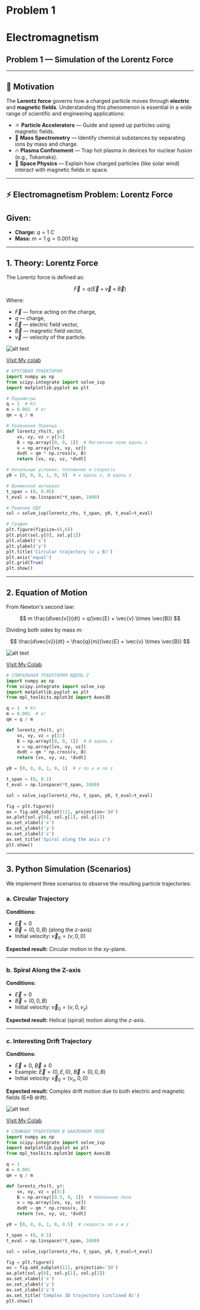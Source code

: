 # Problem 1

# **Electromagnetism**  
## **Problem 1 — Simulation of the Lorentz Force**

---

## 🌟 Motivation

The **Lorentz force** governs how a charged particle moves through **electric** and **magnetic fields**. Understanding this phenomenon is essential in a wide range of scientific and engineering applications:

- ⚛ **Particle Accelerators** — Guide and speed up particles using magnetic fields.  
- 🧪 **Mass Spectrometry** — Identify chemical substances by separating ions by mass and charge.  
- 🔥 **Plasma Confinement** — Trap hot plasma in devices for nuclear fusion (e.g., Tokamaks).  
- 🌌 **Space Physics** — Explain how charged particles (like solar wind) interact with magnetic fields in space.

---

## ⚡ Electromagnetism Problem: Lorentz Force

## Given:
- **Charge:** $q = 1\ \text{C}$
- **Mass:** $m = 1\ \text{g} = 0.001\ \text{kg}$

---

## 1. Theory: Lorentz Force

The Lorentz force is defined as:

$$
\vec{F} = q(\vec{E} + \vec{v} \times \vec{B})
$$

Where:

- $\vec{F}$ — force acting on the charge,
- $q$ — charge,
- $\vec{E}$ — electric field vector,
- $\vec{B}$ — magnetic field vector,
- $\vec{v}$ — velocity of the particle.

![alt text](image-12.png)

[Visit My colab](https://colab.research.google.com/drive/1Bv1xWJ2zIVPVlxB-y_DUu2DTKRkTseQx)

``` python
# КРУГОВАЯ ТРАЕКТОРИЯ
import numpy as np
from scipy.integrate import solve_ivp
import matplotlib.pyplot as plt

# Параметры
q = 1  # Кл
m = 0.001  # кг
qm = q / m

# Уравнения Лоренца
def lorentz_rhs(t, y):
    vx, vy, vz = y[3:]
    B = np.array([0, 0, 1])  # Магнитное поле вдоль z
    v = np.array([vx, vy, vz])
    dvdt = qm * np.cross(v, B)
    return [vx, vy, vz, *dvdt]

# Начальные условия: положение и скорость
y0 = [0, 0, 0, 1, 0, 0]  # v вдоль x, B вдоль z

# Временной интервал
t_span = (0, 0.05)
t_eval = np.linspace(*t_span, 1000)

# Решение ОДУ
sol = solve_ivp(lorentz_rhs, t_span, y0, t_eval=t_eval)

# График
plt.figure(figsize=(6,6))
plt.plot(sol.y[0], sol.y[1])
plt.xlabel('x')
plt.ylabel('y')
plt.title('Circular trajectory (v ⟂ B)')
plt.axis('equal')
plt.grid(True)
plt.show()
```

---

## 2. Equation of Motion

From Newton's second law:

$$
m \frac{d\vec{v}}{dt} = q(\vec{E} + \vec{v} \times \vec{B})
$$

Dividing both sides by mass $m$:

$$
\frac{d\vec{v}}{dt} = \frac{q}{m}(\vec{E} + \vec{v} \times \vec{B})
$$

![alt text](image-13.png)

[Visit My Colab](https://colab.research.google.com/drive/1yGPCk_v0ouBSo2W5vaFOOQtDYtBwbxed)

``` python
# СПИРАЛЬНАЯ ТРАЕКТОРИЯ ВДОЛЬ Z
import numpy as np
from scipy.integrate import solve_ivp
import matplotlib.pyplot as plt
from mpl_toolkits.mplot3d import Axes3D

q = 1  # Кл
m = 0.001  # кг
qm = q / m

def lorentz_rhs(t, y):
    vx, vy, vz = y[3:]
    B = np.array([0, 0, 1])  # B вдоль z
    v = np.array([vx, vy, vz])
    dvdt = qm * np.cross(v, B)
    return [vx, vy, vz, *dvdt]

y0 = [0, 0, 0, 1, 0, 1]  # v по x и по z

t_span = (0, 0.1)
t_eval = np.linspace(*t_span, 1000)

sol = solve_ivp(lorentz_rhs, t_span, y0, t_eval=t_eval)

fig = plt.figure()
ax = fig.add_subplot(111, projection='3d')
ax.plot(sol.y[0], sol.y[1], sol.y[2])
ax.set_xlabel('x')
ax.set_ylabel('y')
ax.set_zlabel('z')
ax.set_title('Spiral along the axis z')
plt.show()
```

---

## 3. Python Simulation (Scenarios)

We implement three scenarios to observe the resulting particle trajectories:

### a. Circular Trajectory

**Conditions:**
- $\vec{E} = 0$
- $\vec{B} = (0, 0, B)$ (along the $z$-axis)
- Initial velocity: $\vec{v}_0 = (v, 0, 0)$

**Expected result:** Circular motion in the $xy$-plane.

---

### b. Spiral Along the Z-axis

**Conditions:**
- $\vec{E} = 0$
- $\vec{B} = (0, 0, B)$
- Initial velocity: $\vec{v}_0 = (v, 0, v_z)$

**Expected result:** Helical (spiral) motion along the $z$-axis.

---

### c. Interesting Drift Trajectory

**Conditions:**
- $\vec{E} \ne 0$, $\vec{B} \ne 0$
- Example: $\vec{E} = (0, E, 0)$, $\vec{B} = (0, 0, B)$
- Initial velocity: $\vec{v}_0 = (v_x, 0, 0)$

**Expected result:** Complex drift motion due to both electric and magnetic fields (E×B drift).

![alt text](image-14.png)

[Visit My Colab](https://colab.research.google.com/drive/11LVY-oECIBTi-wBZgVslF2bd77V0VSkG)

``` python
# СЛОЖНАЯ ТРАЕКТОРИЯ В НАКЛОННОМ ПОЛЕ
import numpy as np
from scipy.integrate import solve_ivp
import matplotlib.pyplot as plt
from mpl_toolkits.mplot3d import Axes3D

q = 1
m = 0.001
qm = q / m

def lorentz_rhs(t, y):
    vx, vy, vz = y[3:]
    B = np.array([0.5, 0, 1])  # Наклонное поле
    v = np.array([vx, vy, vz])
    dvdt = qm * np.cross(v, B)
    return [vx, vy, vz, *dvdt]

y0 = [0, 0, 0, 1, 0, 0.5]  # скорость по x и z

t_span = (0, 0.1)
t_eval = np.linspace(*t_span, 1000)

sol = solve_ivp(lorentz_rhs, t_span, y0, t_eval=t_eval)

fig = plt.figure()
ax = fig.add_subplot(111, projection='3d')
ax.plot(sol.y[0], sol.y[1], sol.y[2])
ax.set_xlabel('x')
ax.set_ylabel('y')
ax.set_zlabel('z')
ax.set_title('Complex 3D trajectory (inclined B)')
plt.show()
```
